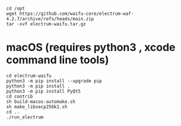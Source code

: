

```
cd /opt
wget https://github.com/waifu-core/electrum-waf-4.2.7/archive/refs/heads/main.zip
tar -xvf electrum-waifu.tar.gz
```


# macOS (requires python3 , xcode command line tools)
```
cd electrum-waifu
python3 -m pip install --upgrade pip
python3 -m pip install .
python3 -m pip install PyQt5
cd contrib
sh build-macos-automake.sh
sh make_libsecp256k1.sh
cd ..
./run_electrum
```
